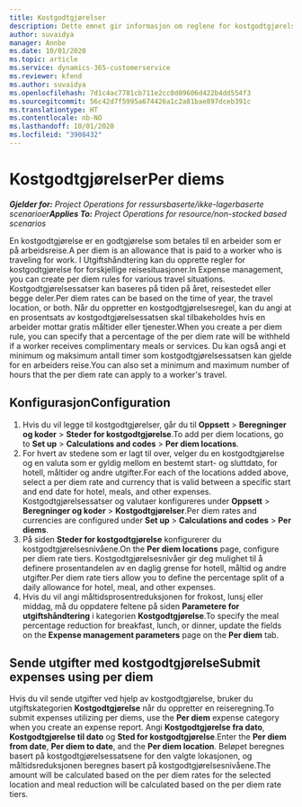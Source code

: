 ```yaml
---
title: Kostgodtgjørelser
description: Dette emnet gir informasjon om reglene for kostgodtgjørelse som brukes i Utgiftshåndtering.
author: suvaidya
manager: Annbe
ms.date: 10/01/2020
ms.topic: article
ms.service: dynamics-365-customerservice
ms.reviewer: kfend
ms.author: suvaidya
ms.openlocfilehash: 7d1c4ac7781cb711e2cc0d09606d422b4dd554f3
ms.sourcegitcommit: 56c42d7f5995a674426a1c2a81bae897dceb391c
ms.translationtype: HT
ms.contentlocale: nb-NO
ms.lasthandoff: 10/01/2020
ms.locfileid: "3908432"
---
```

# <a name="per-diems"></a><span data-ttu-id="67616-103">Kostgodtgjørelser</span><span class="sxs-lookup"><span data-stu-id="67616-103">Per diems</span></span>

<span data-ttu-id="67616-104">_**Gjelder for:** Project Operations for ressursbaserte/ikke-lagerbaserte scenarioer_</span><span class="sxs-lookup"><span data-stu-id="67616-104">_**Applies To:** Project Operations for resource/non-stocked based scenarios_</span></span>


<span data-ttu-id="67616-105">En kostgodtgjørelse er en godtgjørelse som betales til en arbeider som er på arbeidsreise.</span><span class="sxs-lookup"><span data-stu-id="67616-105">A per diem is an allowance that is paid to a worker who is traveling for work.</span></span> <span data-ttu-id="67616-106">I Utgiftshåndtering kan du opprette regler for kostgodtgjørelse for forskjellige reisesituasjoner.</span><span class="sxs-lookup"><span data-stu-id="67616-106">In Expense management, you can create per diem rules for  various travel situations.</span></span> <span data-ttu-id="67616-107">Kostgodtgjørelsessatser kan baseres på tiden på året, reisestedet eller begge deler.</span><span class="sxs-lookup"><span data-stu-id="67616-107">Per diem rates can be based on the time of year, the travel location, or both.</span></span> <span data-ttu-id="67616-108">Når du oppretter en kostgodtgjørelsesregel, kan du angi at en prosentsats av kostgodtgjørelsessatsen skal tilbakeholdes hvis en arbeider mottar gratis måltider eller tjenester.</span><span class="sxs-lookup"><span data-stu-id="67616-108">When you create a per diem  rule, you can specify that a percentage of the per diem rate will be withheld if a worker receives complimentary meals or services.</span></span> <span data-ttu-id="67616-109">Du kan også angi et minimum og maksimum antall timer som kostgodtgjørelsessatsen kan gjelde for en arbeiders reise.</span><span class="sxs-lookup"><span data-stu-id="67616-109">You can also set a minimum and maximum number of hours that the per diem rate can apply to a worker's travel.</span></span>

## <a name="configuration"></a><span data-ttu-id="67616-110">Konfigurasjon</span><span class="sxs-lookup"><span data-stu-id="67616-110">Configuration</span></span> 

1. <span data-ttu-id="67616-111">Hvis du vil legge til kostgodtgjørelser, går du til **Oppsett** > **Beregninger og koder** > **Steder for kostgodtgjørelse**.</span><span class="sxs-lookup"><span data-stu-id="67616-111">To add per diem locations, go to **Set up** > **Calculations and codes** > **Per diem locations**.</span></span>
2. <span data-ttu-id="67616-112">For hvert av stedene som er lagt til over, velger du en kostgodtgjørelse og en valuta som er gyldig mellom en bestemt start- og sluttdato, for hotell, måltider og andre utgifter.</span><span class="sxs-lookup"><span data-stu-id="67616-112">For each of the locations added above, select a per diem rate and currency that is valid between a specific start and end date for hotel, meals, and other expenses.</span></span> <span data-ttu-id="67616-113">Kostgodtgjørelsessatser og valutaer konfigureres under **Oppsett** > **Beregninger og koder** > **Kostgodtgjørelser**.</span><span class="sxs-lookup"><span data-stu-id="67616-113">Per diem rates and currencies are configured under **Set up** > **Calculations and codes** > **Per diems**.</span></span>
3. <span data-ttu-id="67616-114">På siden **Steder for kostgodtgjørelse** konfigurerer du kostgodtgjørelsesnivåene.</span><span class="sxs-lookup"><span data-stu-id="67616-114">On the **Per diem locations** page, configure per diem rate tiers.</span></span> <span data-ttu-id="67616-115">Kostgodtgjørelsesnivåer gir deg mulighet til å definere prosentandelen av en daglig grense for hotell, måltid og andre utgifter.</span><span class="sxs-lookup"><span data-stu-id="67616-115">Per diem rate tiers allow you to define the percentage split of a daily allowance for hotel, meal, and other expenses.</span></span> 
4. <span data-ttu-id="67616-116">Hvis du vil angi måltidsprosentreduksjonen for frokost, lunsj eller middag, må du oppdatere feltene på siden **Parametere for utgiftshåndtering** i kategorien **Kostgodtgjørelse**.</span><span class="sxs-lookup"><span data-stu-id="67616-116">To specify the meal percentage reduction for breakfast, lunch, or dinner, update the fields on the **Expense management parameters** page on the **Per diem** tab.</span></span> 
    
## <a name="submit-expenses-using-per-diem"></a><span data-ttu-id="67616-117">Sende utgifter med kostgodtgjørelse</span><span class="sxs-lookup"><span data-stu-id="67616-117">Submit expenses using per diem</span></span>
<span data-ttu-id="67616-118">Hvis du vil sende utgifter ved hjelp av kostgodtgjørelse, bruker du utgiftskategorien **Kostgodtgjørelse** når du oppretter en reiseregning.</span><span class="sxs-lookup"><span data-stu-id="67616-118">To submit expenses utilizing per diems, use the **Per diem** expense category when you create an expense report.</span></span> <span data-ttu-id="67616-119">Angi **Kostgodtgjørelse fra dato**, **Kostgodtgjørelse til dato** og **Sted for kostgodtgjørelse**.</span><span class="sxs-lookup"><span data-stu-id="67616-119">Enter the **Per diem from date**, **Per diem to date**,  and the **Per diem location**.</span></span> <span data-ttu-id="67616-120">Beløpet beregnes basert på kostgodtgjørelsessatsene for den valgte lokasjonen, og måltidsreduksjonen beregnes basert på kostgodtgjørelsesnivåene.</span><span class="sxs-lookup"><span data-stu-id="67616-120">The amount will be calculated based on the per diem rates for the selected location and meal reduction will be calculated based on the per diem rate tiers.</span></span>
